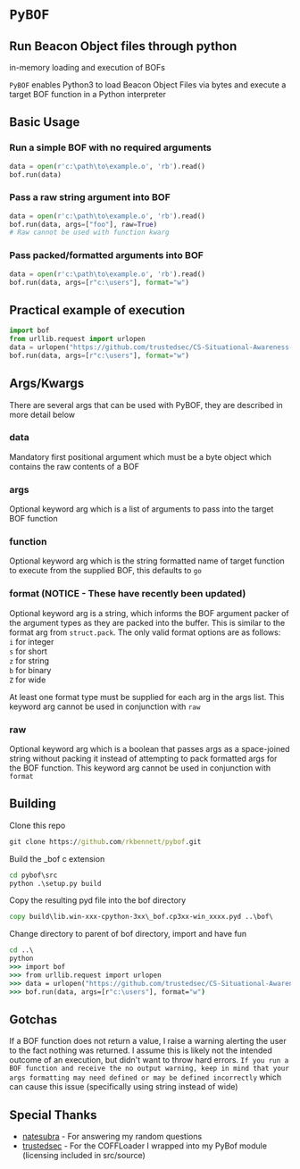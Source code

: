 # `PyBOF`
## Run Beacon Object files through python

in-memory loading and execution of BOFs

`PyBOF` enables Python3 to load Beacon Object Files via bytes and execute a target BOF function in a Python interpreter

## Basic Usage

### Run a simple BOF with no required arguments
```python
data = open(r'c:\path\to\example.o', 'rb').read()
bof.run(data)
```

### Pass a raw string argument into BOF
```python
data = open(r'c:\path\to\example.o', 'rb').read()
bof.run(data, args=["foo"], raw=True)
# Raw cannot be used with function kwarg
```

### Pass packed/formatted arguments into BOF
```python
data = open(r'c:\path\to\example.o', 'rb').read()
bof.run(data, args=[r"c:\users"], format="w")
```

## Practical example of execution
```python
import bof
from urllib.request import urlopen
data = urlopen("https://github.com/trustedsec/CS-Situational-Awareness-BOF/raw/master/SA/dir/dir.x64.o").read()
bof.run(data, args=[r"c:\users"], format="w")
```

## Args/Kwargs
There are several args that can be used with PyBOF, they are described in more detail below

### data
Mandatory first positional argument which must be a byte object which contains the raw contents of a BOF

### args
Optional keyword arg which is a list of arguments to pass into the target BOF function

### function
Optional keyword arg which is the string formatted name of target function to execute from the supplied BOF, this defaults to `go`

### format (NOTICE - These have recently been updated)
Optional keyword arg is a string, which informs the BOF argument packer of the argument types as they are packed into the buffer. This is similar to the format arg from `struct.pack`. The only valid format options are as follows:\
`i` for integer\
`s` for short\
`z` for string\
`b` for binary\
`Z` for wide

At least one format type must be supplied for each arg in the args list. This keyword arg cannot be used in conjunction with `raw`

### raw
Optional keyword arg which is a boolean that passes args as a space-joined string without packing it instead of attempting to pack formatted args for the BOF function. This keyword arg cannot be used in conjunction with `format`

## Building
Clone this repo

```cmd
git clone https://github.com/rkbennett/pybof.git
```

Build the _bof c extension
```cmd
cd pybof\src
python .\setup.py build
```

Copy the resulting pyd file into the bof directory
```cmd
copy build\lib.win-xxx-cpython-3xx\_bof.cp3xx-win_xxxx.pyd ..\bof\
```

Change directory to parent of bof directory, import and have fun
```cmd
cd ..\
python
>>> import bof
>>> from urllib.request import urlopen
>>> data = urlopen("https://github.com/trustedsec/CS-Situational-Awareness-BOF/raw/master/SA/dir/dir.x64.o").read()
>>> bof.run(data, args=[r"c:\users"], format="w")
```

## Gotchas
If a BOF function does not return a value, I raise a warning alerting the user to the fact nothing was returned. I assume this is likely not the intended outcome of an execution, but didn't want to throw hard errors. `If you run a BOF function and receive the no output warning, keep in mind that your args formatting may need defined or may be defined incorrectly` which can cause this issue (specifically using string instead of wide)

## Special Thanks
* [natesubra](https://github.com/natesubra) - For answering my random questions
* [trustedsec](https://github.com/trustedsec) - For the COFFLoader I wrapped into my PyBof module (licensing included in src/source)